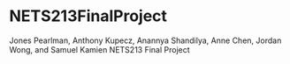 # NETS213FinalProject
Jones Pearlman, Anthony Kupecz, Anannya Shandilya, Anne Chen, Jordan Wong, and Samuel Kamien NETS213 Final Project
